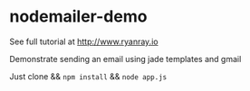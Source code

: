 nodemailer-demo
===============

See full tutorial at http://www.ryanray.io

Demonstrate sending an email using jade templates and gmail

Just clone && `npm install` && `node app.js`
